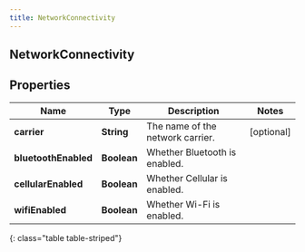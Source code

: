 ```yaml
---
title: NetworkConnectivity
---
```

## NetworkConnectivity


## Properties

| Name | Type | Description | Notes |
| ------------ | ------------- | ------------- | ------------- |
| **carrier** | <!----><!---->**String**<!----> | The name of the network carrier. |  [optional] |
| **bluetoothEnabled** | <!----><!---->**Boolean**<!----> | Whether Bluetooth is enabled. |  |
| **cellularEnabled** | <!----><!---->**Boolean**<!----> | Whether Cellular is enabled. |  |
| **wifiEnabled** | <!----><!---->**Boolean**<!----> | Whether Wi-Fi is enabled. |  |
{: class="table table-striped"}



